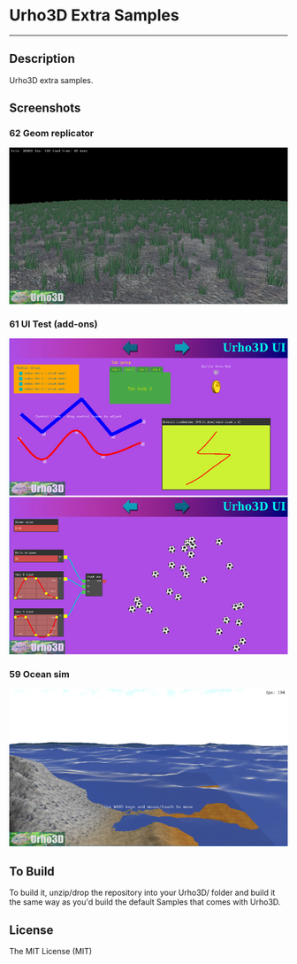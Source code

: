 # Urho3D Extra Samples
-----------------------------------------------------------------------------------

Description
-----------------------------------------------------------------------------------
Urho3D extra samples.


Screenshots
-----------------------------------------------------------------------------------
### 62 Geom replicator
![alt tag](https://github.com/Lumak/Urho3D-Extra-Samples/blob/master/screenshot/replicatedGeom2.jpg)

### 61 UI Test (add-ons)
![alt tag](https://github.com/Lumak/Urho3D-Extra-Samples/blob/master/screenshot/ui1.jpg)
![alt tag](https://github.com/Lumak/Urho3D-Extra-Samples/blob/master/screenshot/ui2.jpg)

### 59 Ocean sim
![alt tag](https://github.com/Lumak/Urho3D-Extra-Samples/blob/master/screenshot/oceansim.jpg)

To Build
-----------------------------------------------------------------------------------
To build it, unzip/drop the repository into your Urho3D/ folder and build it the same way as you'd build the default Samples that comes with Urho3D.

License
-----------------------------------------------------------------------------------
The MIT License (MIT)










